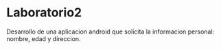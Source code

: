 # Laboratorio2
 Desarrollo de una aplicacion android que solicita la informacion personal: nombre, edad y direccion.
